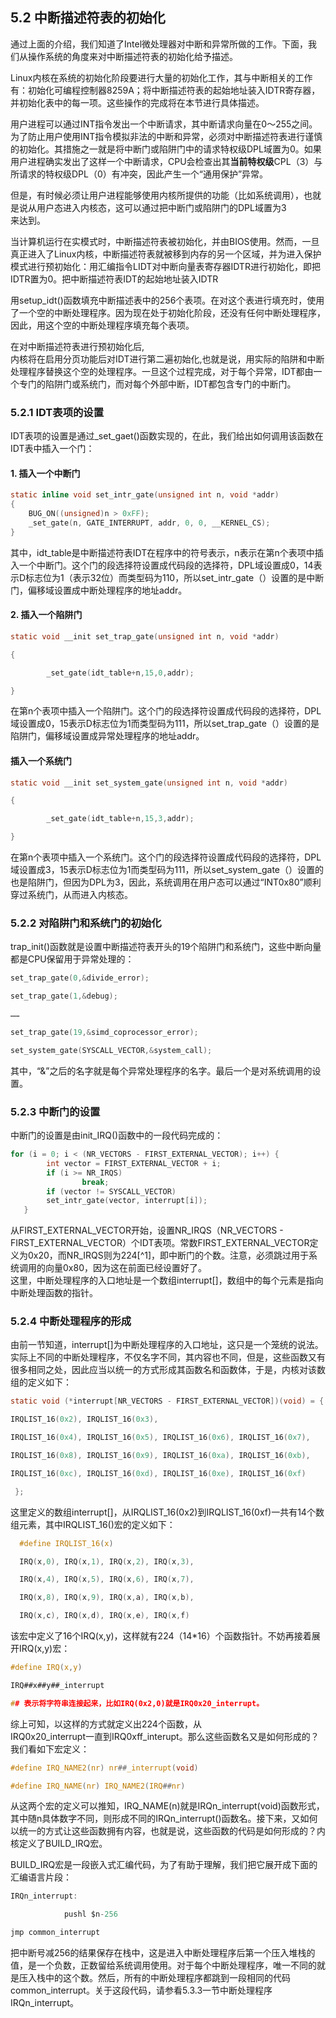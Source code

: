 ## 5.2 中断描述符表的初始化

通过上面的介绍，我们知道了Intel微处理器对中断和异常所做的工作。下面，我们从操作系统的角度来对中断描述符表的初始化给予描述。

Linux内核在系统的初始化阶段要进行大量的初始化工作，其与中断相关的工作有：初始化可编程控制器8259A；将中断描述符表的起始地址装入IDTR寄存器，并初始化表中的每一项。这些操作的完成将在本节进行具体描述。

用户进程可以通过INT指令发出一个中断请求，其中断请求向量在0～255之间。为了防止用户使用INT指令模拟非法的中断和异常，必须对中断描述符表进行谨慎的初始化。其措施之一就是将中断门或陷阱门中的请求特权级DPL域置为0。如果用户进程确实发出了这样一个中断请求，CPU会检查出其**当前特权级**CPL（3）与所请求的特权级DPL（0）有冲突，因此产生一个“通用保护”异常。

但是，有时候必须让用户进程能够使用内核所提供的功能（比如系统调用），也就是说从用户态进入内核态，这可以通过把中断门或陷阱门的DPL域置为3  
来达到。

当计算机运行在实模式时，中断描述符表被初始化，并由BIOS使用。然而，一旦真正进入了Linux内核，中断描述符表就被移到内存的另一个区域，并为进入保护模式进行预初始化：用汇编指令LIDT对中断向量表寄存器IDTR进行初始化，即把IDTR置为0。把中断描述符表IDT的起始地址装入IDTR

用setup\_idt\(\)函数填充中断描述表中的256个表项。在对这个表进行填充时，使用了一个空的中断处理程序。因为现在处于初始化阶段，还没有任何中断处理程序，因此，用这个空的中断处理程序填充每个表项。

在对中断描述符表进行预初始化后,  
内核将在启用分页功能后对IDT进行第二遍初始化,也就是说，用实际的陷阱和中断处理程序替换这个空的处理程序。一旦这个过程完成，对于每个异常，IDT都由一个专门的陷阱门或系统门，而对每个外部中断，IDT都包含专门的中断门。

### 5.2.1 IDT表项的设置

IDT表项的设置是通过\_set\_gaet\(\)函数实现的，在此，我们给出如何调用该函数在IDT表中插入一个门：

#### 1. 插入一个中断门

```c
static inline void set_intr_gate(unsigned int n, void *addr)
{
	BUG_ON((unsigned)n > 0xFF);
	_set_gate(n, GATE_INTERRUPT, addr, 0, 0, __KERNEL_CS);
}

```

其中，idt\_table是中断描述符表IDT在程序中的符号表示，n表示在第n个表项中插入一个中断门。这个门的段选择符设置成代码段的选择符，DPL域设置成0，14表示D标志位为1（表示32位）而类型码为110，所以set\_intr\_gate（）设置的是中断门，偏移域设置成中断处理程序的地址addr。

#### 2. 插入一个陷阱门

```c
static void __init set_trap_gate(unsigned int n, void *addr)

{

        _set_gate(idt_table+n,15,0,addr);

}
```

在第n个表项中插入一个陷阱门。这个门的段选择符设置成代码段的选择符，DPL域设置成0，15表示D标志位为1而类型码为111，所以set\_trap\_gate（）设置的是陷阱门，偏移域设置成异常处理程序的地址addr。

#### 插入一个系统门

```c
static void __init set_system_gate(unsigned int n, void *addr)

{

        _set_gate(idt_table+n,15,3,addr);

}
```

在第n个表项中插入一个系统门。这个门的段选择符设置成代码段的选择符，DPL域设置成3，15表示D标志位为1而类型码为111，所以set\_system\_gate（）设置的也是陷阱门，但因为DPL为3，因此，系统调用在用户态可以通过“INT0x80”顺利穿过系统门，从而进入内核态。

### 5.2.2 对陷阱门和系统门的初始化

trap\_init\(\)函数就是设置中断描述符表开头的19个陷阱门和系统门，这些中断向量都是CPU保留用于异常处理的：

```c
set_trap_gate(0,&divide_error);

set_trap_gate(1,&debug);

……

set_trap_gate(19,&simd_coprocessor_error);

set_system_gate(SYSCALL_VECTOR,&system_call);
```

其中，“&”之后的名字就是每个异常处理程序的名字。最后一个是对系统调用的设置。

### 5.2.3 中断门的设置

中断门的设置是由init\_IRQ\(\)函数中的一段代码完成的：

```c
for (i = 0; i < (NR_VECTORS - FIRST_EXTERNAL_VECTOR); i++) {  
        int vector = FIRST_EXTERNAL_VECTOR + i;  
        if (i >= NR_IRQS)  
                break;  
        if (vector != SYSCALL_VECTOR)  
        set_intr_gate(vector, interrupt[i]);  
   }
```

从FIRST\_EXTERNAL\_VECTOR开始，设置NR\_IRQS（NR\_VECTORS - FIRST\_EXTERNAL\_VECTOR）个IDT表项。常数FIRST\_EXTERNAL\_VECTOR定义为0x20，而NR\_IRQS则为224[^1]，即中断门的个数。注意，必须跳过用于系统调用的向量0x80，因为这在前面已经设置好了。  
这里，中断处理程序的入口地址是一个数组interrupt\[\]，数组中的每个元素是指向中断处理函数的指针。

### 5.2.4 中断处理程序的形成

由前一节知道，interrupt\[\]为中断处理程序的入口地址，这只是一个笼统的说法。实际上不同的中断处理程序，不仅名字不同，其内容也不同，但是，这些函数又有很多相同之处，因此应当以统一的方式形成其函数名和函数体，于是，内核对该数组的定义如下：

```c
static void (*interrupt[NR_VECTORS - FIRST_EXTERNAL_VECTOR])(void) = {

IRQLIST_16(0x2), IRQLIST_16(0x3),

IRQLIST_16(0x4), IRQLIST_16(0x5), IRQLIST_16(0x6), IRQLIST_16(0x7),

IRQLIST_16(0x8), IRQLIST_16(0x9), IRQLIST_16(0xa), IRQLIST_16(0xb),

IRQLIST_16(0xc), IRQLIST_16(0xd), IRQLIST_16(0xe), IRQLIST_16(0xf)

 };
```

这里定义的数组interrupt\[\]，从IRQLIST\_16\(0x2\)到IRQLIST\_16\(0xf\)一共有14个数组元素，其中IRQLIST\_16\(\)宏的定义如下：

```c
  #define IRQLIST_16(x) 

  IRQ(x,0), IRQ(x,1), IRQ(x,2), IRQ(x,3), 

  IRQ(x,4), IRQ(x,5), IRQ(x,6), IRQ(x,7), 

  IRQ(x,8), IRQ(x,9), IRQ(x,a), IRQ(x,b), 

  IRQ(x,c), IRQ(x,d), IRQ(x,e), IRQ(x,f)
```

该宏中定义了16个IRQ\(x,y\)，这样就有224（14\*16）个函数指针。不妨再接着展开IRQ\(x,y\)宏：

```c
#define IRQ(x,y) 

IRQ##x##y##_interrupt

## 表示将字符串连接起来，比如IRQ(0x2,0)就是IRQ0x20_interrupt。
```

综上可知，以这样的方式就定义出224个函数，从  
IRQ0x20\_interrupt一直到IRQ0xff\_interupt。那么这些函数名又是如何形成的？我们看如下宏定义：

```c
#define IRQ_NAME2(nr) nr##_interrupt(void)

#define IRQ_NAME(nr) IRQ_NAME2(IRQ##nr)
```

从这两个宏的定义可以推知，IRQ\_NAME\(n\)就是IRQn\_interrupt\(void\)函数形式，其中随n具体数字不同，则形成不同的IRQn\_interrupt\(\)函数名。接下来，又如何以统一的方式让这些函数拥有内容，也就是说，这些函数的代码是如何形成的？内核定义了BUILD\_IRQ宏。

BUILD\_IRQ宏是一段嵌入式汇编代码，为了有助于理解，我们把它展开成下面的汇编语言片段：

```c
IRQn_interrupt:

            pushl $n-256

jmp common_interrupt
```

把中断号减256的结果保存在栈中，这是进入中断处理程序后第一个压入堆栈的值，是一个负数，正数留给系统调用使用。对于每个中断处理程序，唯一不同的就是压入栈中的这个数。然后，所有的中断处理程序都跳到一段相同的代码common\_interrupt。关于这段代码，请参看5.3.3一节中断处理程序IRQn\_interrupt。

